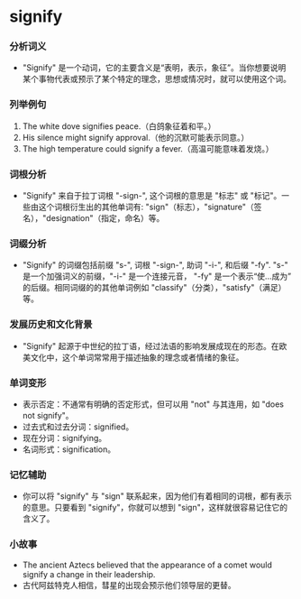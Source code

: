 # signify

### 分析词义

  

*   "Signify" 是一个动词，它的主要含义是“表明，表示，象征”。当你想要说明某个事物代表或预示了某个特定的理念，思想或情况时，就可以使用这个词。

  

### 列举例句

  

1.  The white dove signifies peace.（白鸽象征着和平。）
2.  His silence might signify approval.（他的沉默可能表示同意。）
3.  The high temperature could signify a fever.（高温可能意味着发烧。）

  

### 词根分析

  

*   "Signify" 来自于拉丁词根 "-sign-", 这个词根的意思是 "标志" 或 "标记"。一些由这个词根衍生出的其他单词有: "sign"（标志），"signature"（签名），"designation"（指定，命名）等。

  

### 词缀分析

  

*   "Signify" 的词缀包括前缀 "s-", 词根 "-sign-", 助词 "-i-", 和后缀 "-fy". "s-" 是一个加强词义的前缀，"-i-" 是一个连接元音， "-fy" 是一个表示“使…成为” 的后缀。相同词缀的的其他单词例如 "classify"（分类），"satisfy"（满足）等。

  

### 发展历史和文化背景

  

*   "Signify" 起源于中世纪的拉丁语，经过法语的影响发展成现在的形态。在欧美文化中，这个单词常常用于描述抽象的理念或者情绪的象征。

  

### 单词变形

  

*   表示否定：不通常有明确的否定形式，但可以用 "not" 与其连用，如 "does not signify"。
*   过去式和过去分词：signified。
*   现在分词：signifying。
*   名词形式：signification。

  

### 记忆辅助

  

*   你可以将 "signify" 与 "sign" 联系起来，因为他们有着相同的词根，都有表示的意思。只要看到 "signify"，你就可以想到 "sign"，这样就很容易记住它的含义了。

  

### 小故事

  

*   The ancient Aztecs believed that the appearance of a comet would signify a change in their leadership.
*   古代阿兹特克人相信，彗星的出现会预示他们领导层的更替。
